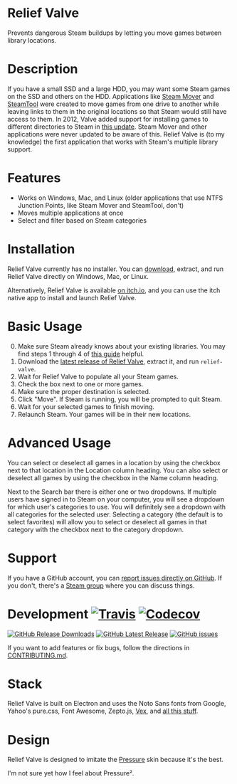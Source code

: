 # Relief Valve

Prevents dangerous Steam buildups by letting you move games between library locations.

# Description

If you have a small SSD and a large HDD, you may want some Steam games on the SSD and others on the HDD.
Applications like [Steam Mover][] and [SteamTool][] were created to move games from one drive to another while leaving links to them in the original locations so that Steam would still have access to them.
In 2012, Valve added support for installing games to different directories to Steam in [this update](http://store.steampowered.com/news/9494/).
Steam Mover and other applications were never updated to be aware of this.
Relief Valve is (to my knowledge) the first application that works with Steam's multiple library support.

# Features

* Works on Windows, Mac, and Linux (older applications that use NTFS Junction Points, like Steam Mover and SteamTool, don't)
* Moves multiple applications at once
* Select and filter based on Steam categories

# Installation

Relief Valve currently has no installer.
You can [download][latest release], extract, and run Relief Valve directly on Windows, Mac, or Linux.

Alternatively, Relief Valve is available [on itch.io][itch], and you can use the itch native app to install and launch Relief Valve.

# Basic Usage

0. Make sure Steam already knows about your existing libraries.
   You may find steps 1 through 4 of [this guide][library guide] helpful.
1. Download the [latest release of Relief Valve][latest release], extract it, and run `relief-valve`.
2. Wait for Relief Valve to populate all your Steam games.
3. Check the box next to one or more games.
4. Make sure the proper destination is selected.
5. Click "Move".
   If Steam is running, you will be prompted to quit Steam.
6. Wait for your selected games to finish moving.
7. Relaunch Steam. Your games will be in their new locations.

# Advanced Usage

You can select or deselect all games in a location by using the checkbox next to that location in the Location column heading.
You can also select or deselect all games by using the checkbox in the Name column heading.

Next to the Search bar there is either one or two dropdowns.
If multiple users have signed in to Steam on your computer, you will see a dropdown for which user's categories to use.
You will definitely see a dropdown with all categories for the selected user.
Selecting a category (the default is to select favorites) will allow you to select or deselect all games in that category with the checkbox next to the category dropdown.

# Support

If you have a GitHub account, you can [report issues directly on GitHub][issues].
If you don't, there's a [Steam group][] where you can discuss things.

# Development [![Travis](https://img.shields.io/travis/mathphreak/ReliefValve.svg?style=flat-square)](https://travis-ci.org/mathphreak/ReliefValve) [![Codecov](https://img.shields.io/codecov/c/github/mathphreak/ReliefValve.svg?style=flat-square)](https://codecov.io/github/mathphreak/ReliefValve)

[![GitHub Release Downloads](https://img.shields.io/github/downloads/mathphreak/ReliefValve/latest/total.svg?style=flat-square)][latest release]
[![GitHub Latest Release](https://img.shields.io/github/release/mathphreak/ReliefValve.svg?style=flat-square)][latest release]
[![GitHub issues](https://img.shields.io/github/issues/mathphreak/ReliefValve.svg?style=flat-square)][issues]

If you want to add features or fix bugs, follow the directions in [CONTRIBUTING.md][].

# Stack

Relief Valve is built on Electron and uses the Noto Sans fonts from Google,
Yahoo's pure.css, Font Awesome, Zepto.js, [Vex][], and
[all this stuff][npm dependencies].

# Design

Relief Valve is designed to imitate the [Pressure][] skin because it's the best.

I'm not sure yet how I feel about Pressure².

[Steam Mover]: http://www.traynier.com/software/steammover
[SteamTool]: http://www.stefanjones.ca/steam/
[itch]: https://mathphreak.itch.io/reliefvalve
[library guide]: http://www.mameau.com/fix-new-steam-library-folder-must-be-empty/#steam-gui
[latest release]: https://github.com/mathphreak/ReliefValve/releases/latest
[npm dependencies]: https://github.com/mathphreak/ReliefValve/blob/v0.15.0/package.json#L7-L46
[Pressure]: http://hydra.tf/pressure/
[Vex]: http://github.hubspot.com/vex/
[issues]: https://github.com/mathphreak/ReliefValve/issues
[CONTRIBUTING.md]: https://github.com/mathphreak/ReliefValve/blob/master/CONTRIBUTING.md
[Steam group]: http://steamcommunity.com/groups/ReliefValv3
